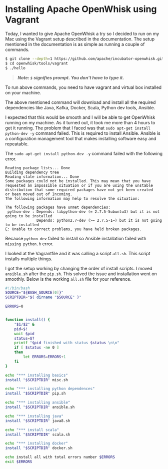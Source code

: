 # Installing Apache OpenWhisk using Vagrant

Today, I wanted to give Apache OpenWhisk a try so I decided to run on my Mac using the Vagrant setup described in the documentation. The setup mentioned in the documentation is as simple as running a couple of commands.

```Bash
$ git clone --depth=1 https://github.com/apache/incubator-openwhisk.git openwhisk
$ cd openwhisk/tools/vagrant
$ ./hello
```

> ***Note: `$` signifies prompt. You don't have to type it.***

To run above commands, you need to have vagrant and virtual box installed on your machine.

The above mentioned command will download and install all the required dependencies like Java, Kafka, Docker, Scala, Python dev tools, Ansible.

I expected that this would be smooth and I will be able to get OpenWhisk running on my machine. As it turned out, it took me more than 4 hours to get it running. The problem that I faced was that `sudo apt-get install python-dev -y` command failed. This is required to install Ansible.  Ansible is a configuration management tool that makes installing software easy and repeatable.

The `sudo apt-get install python-dev -y` command failed with the following error.

```
Reading package lists... Done
Building dependency tree      
Reading state information... Done
Some packages could not be installed. This may mean that you have
requested an impossible situation or if you are using the unstable
distribution that some required packages have not yet been created
or been moved out of Incoming.
The following information may help to resolve the situation:

The following packages have unmet dependencies:
 python-dev : Depends: libpython-dev (= 2.7.5-5ubuntu3) but it is not going to be installed
              Depends: python2.7-dev (>= 2.7.5-1~) but it is not going to be installed
E: Unable to correct problems, you have held broken packages.
```

Because `python-dev` failed to install so Ansible installation failed with `missing python.h` error.

I looked at the Vagrantfile and it was calling a script `all.sh`. This script installs multiple things. 

I got the setup working by changing the order of install scripts. I moved `ansible.sh` after the `pip.sh`. This solved the issue and installation went on smoothly. Below is the working `all.sh` file for your reference.

```Bash
#!/bin/bash
SOURCE="${BASH_SOURCE[0]}"
SCRIPTDIR="$( dirname "$SOURCE" )"

ERRORS=0


function install() {
    "$1/$2" &
    pid=$!
    wait $pid
    status=$?
    printf "$pid finished with status $status \n\n"
    if [ $status -ne 0 ]
    then
        let ERRORS=ERRORS+1
    fi
}

echo "*** installing basics"
install "$SCRIPTDIR" misc.sh

echo "*** installing python dependences"
install "$SCRIPTDIR" pip.sh

echo "*** installing ansible"
install "$SCRIPTDIR" ansible.sh

echo "*** installing java"
install "$SCRIPTDIR" java8.sh

echo "*** install scala"
install "$SCRIPTDIR" scala.sh

echo "*** installing docker"
install "$SCRIPTDIR" docker.sh

echo install all with total errors number $ERRORS
exit $ERRORS
```

